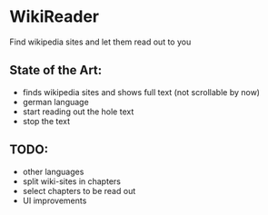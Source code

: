 # WikiReader

Find wikipedia sites and let them read out to you

## State of the Art:
- finds wikipedia sites and shows full text (not scrollable by now)
- german language
- start reading out the hole text
- stop the text

## TODO:
- other languages
- split wiki-sites in chapters
- select chapters to be read out
- UI improvements
